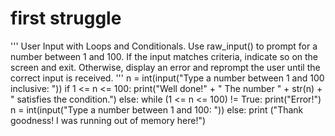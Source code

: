 # first struggle
'''
User Input with Loops and Conditionals. Use  raw_input() to prompt for a number
between 1 and 100. If the input matches criteria, indicate so on the screen and exit.
Otherwise, display an error and reprompt the user until the correct input is received.
'''
n = int(input("Type a number between 1 and 100 inclusive: "))
if 1 <= n <= 100:
    print("Well done!" + " The number " + str(n) + " satisfies the condition.")
else:
    while (1 <= n <= 100) != True:
        print("Error!")
        n = int(input("Type a number between 1 and 100: "))
    else:
        print ("Thank goodness! I was running out of memory here!")
